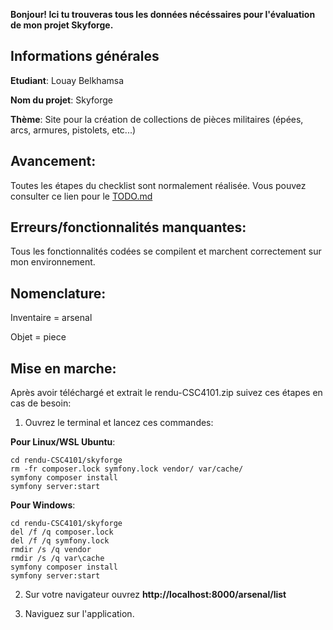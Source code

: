 **Bonjour! Ici tu trouveras tous les données nécéssaires pour l'évaluation de mon projet Skyforge.**

## Informations générales
**Etudiant**: Louay Belkhamsa

**Nom du projet**: Skyforge

**Thème**: Site pour la création de collections de pièces militaires (épées, arcs, armures, pistolets, etc...)

## Avancement:
Toutes les étapes du checklist sont normalement réalisée.
Vous pouvez consulter ce lien pour le [TODO.md](https://github.com/tsp-Ta1wan/Skyforge/blob/dev/TODO.md) 

## Erreurs/fonctionnalités manquantes:
Tous les fonctionnalités codées se compilent et marchent correctement sur mon environnement. 

## Nomenclature:
Inventaire = arsenal 

Objet = piece

## Mise en marche:
Après avoir téléchargé et extrait le rendu-CSC4101.zip suivez ces étapes en cas de besoin:
1.  Ouvrez le terminal et lancez ces commandes:

**Pour Linux/WSL Ubuntu**:
```
cd rendu-CSC4101/skyforge
rm -fr composer.lock symfony.lock vendor/ var/cache/
symfony composer install
symfony server:start
```
**Pour Windows**:
```
cd rendu-CSC4101/skyforge
del /f /q composer.lock
del /f /q symfony.lock
rmdir /s /q vendor
rmdir /s /q var\cache
symfony composer install
symfony server:start
```

2. Sur votre navigateur ouvrez **http://localhost:8000/arsenal/list**

3. Naviguez sur l'application.
 

